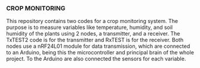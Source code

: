 ### CROP MONITORING 
This repository contains two codes for a crop monitoring system. The purpose is to measure variables like temperature, humidity, and soil humidity of the plants using 2 nodes, a transmitter, and a receiver. The TxTEST2 code is for the transmitter and RxTEST is for the receiver. 
Both nodes use a nRF24L01 module for data transmission, which are connected to an Arduino, being this the microcontroller and principal brain of the whole project. To the Arduino are also connected the sensors for each variable. 
